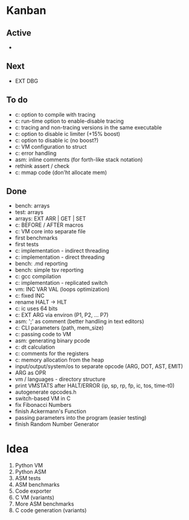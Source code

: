 

# Kanban

## Active

- 

## Next

- EXT DBG

## To do

- c: option to compile with tracing
- c: run-time option to enable-disable tracing
- c: tracing and non-tracing versions in the same executable
- c: option to disable ic limiter (+15% boost)
- c: option to disable ic (no boost?)
- c: VM configuration to struct 
- c: error handling 
- asm: inline comments (for forth-like stack notation)
- rethink assert / check
- c: mmap code (don'ht allocate mem)

## Done

- bench: arrays
- test: arrays
- arrays: EXT ARR | GET  | SET
- c: BEFORE / AFTER macros
- c: VM core into separate file
- first benchmarks
- first tests
- c: implementation - indirect threading
- c: implementation - direct threading
- bench: .md reporting
- bench: simple tsv reporting
- c: gcc compilation
- c: implementation - replicated switch
- vm: INC VAR VAL (loops optimization)
- c: fixed INC
- rename HALT -> HLT
- c: ic uses 64 bits
- c: EXT ARG via environ (P1, P2, ... P7)
- asm: ';' as comment (better handling in text editors)
- c: CLI parameters (path, mem_size)
- c: passing code to VM
- asm: generating binary pcode
- c: dt calculation
- c: comments for the registers
- c: memory allocation from the heap
- input/output/system/os to separate opcode (ARG, DOT, AST, EMIT)
- ARG as OPR
- vm / languages - directory structure
- print VMSTATS after HALT/ERROR (ip, sp, rp, fp, ic, tos, time-t0)
- autogenerate opcodes.h
- switch-based VM in C
- fix Fibonacci Numbers
- finish Ackermann's Function
- passing parameters into the program (easier testing)
- finish Random Number Generator

# Idea

1. Python VM
2. Python ASM
3. ASM tests
4. ASM benchmarks
5. Code exporter
6. C VM (variants)
7. More ASM benchmarks
8. C code generation (variants)